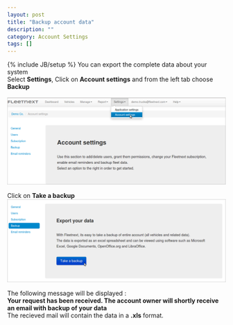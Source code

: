 ```yaml
---
layout: post
title: "Backup account data"
description: ""
category: Account Settings
tags: []
---
```

{% include JB/setup %}
You can export the complete data about your system  
Select **Settings**, Click on **Account settings** and from the left tab choose **Backup**<br/>  
![Go To Users](/assets/images/tb/DelUser_01.png)  

Click on **Take a backup**  
![Go To Users](/assets/images/tb/backup_01.png)  

The following message will be displayed :  
**Your request has been received. The account owner will shortly receive an email with backup of your data**  
The recieved mail will contain the data in a **.xls** format.

